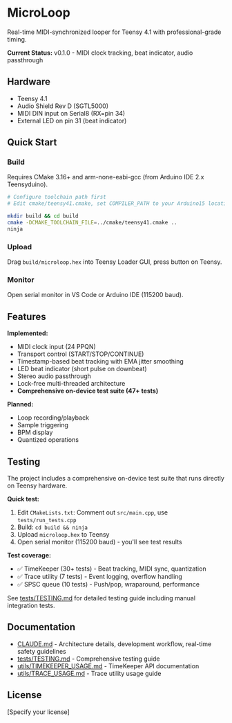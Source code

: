 # MicroLoop

Real-time MIDI-synchronized looper for Teensy 4.1 with professional-grade timing.

**Current Status:** v0.1.0 - MIDI clock tracking, beat indicator, audio passthrough

## Hardware

- Teensy 4.1
- Audio Shield Rev D (SGTL5000)
- MIDI DIN input on Serial8 (RX=pin 34)
- External LED on pin 31 (beat indicator)

## Quick Start

### Build

Requires CMake 3.16+ and arm-none-eabi-gcc (from Arduino IDE 2.x Teensyduino).

```bash
# Configure toolchain path first
# Edit cmake/teensy41.cmake, set COMPILER_PATH to your Arduino15 location

mkdir build && cd build
cmake -DCMAKE_TOOLCHAIN_FILE=../cmake/teensy41.cmake ..
ninja
```

### Upload

Drag `build/microloop.hex` into Teensy Loader GUI, press button on Teensy.

### Monitor

Open serial monitor in VS Code or Arduino IDE (115200 baud).

## Features

**Implemented:**
- MIDI clock input (24 PPQN)
- Transport control (START/STOP/CONTINUE)
- Timestamp-based beat tracking with EMA jitter smoothing
- LED beat indicator (short pulse on downbeat)
- Stereo audio passthrough
- Lock-free multi-threaded architecture
- **Comprehensive on-device test suite (47+ tests)**

**Planned:**
- Loop recording/playback
- Sample triggering
- BPM display
- Quantized operations

## Testing

The project includes a comprehensive on-device test suite that runs directly on Teensy hardware.

**Quick test:**
1. Edit `CMakeLists.txt`: Comment out `src/main.cpp`, use `tests/run_tests.cpp`
2. Build: `cd build && ninja`
3. Upload `microloop.hex` to Teensy
4. Open serial monitor (115200 baud) - you'll see test results

**Test coverage:**
- ✅ TimeKeeper (30+ tests) - Beat tracking, MIDI sync, quantization
- ✅ Trace utility (7 tests) - Event logging, overflow handling
- ✅ SPSC queue (10 tests) - Push/pop, wraparound, performance

See [tests/TESTING.md](tests/TESTING.md) for detailed testing guide including manual integration tests.

## Documentation

- [CLAUDE.md](CLAUDE.md) - Architecture details, development workflow, real-time safety guidelines
- [tests/TESTING.md](tests/TESTING.md) - Comprehensive testing guide
- [utils/TIMEKEEPER_USAGE.md](utils/TIMEKEEPER_USAGE.md) - TimeKeeper API documentation
- [utils/TRACE_USAGE.md](utils/TRACE_USAGE.md) - Trace utility usage guide

## License

[Specify your license]

